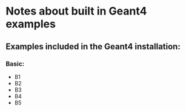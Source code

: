# Notes about built in Geant4 examples

## Examples included in the Geant4 installation:

### Basic:
* B1
* B2
* B3
* B4
* B5
